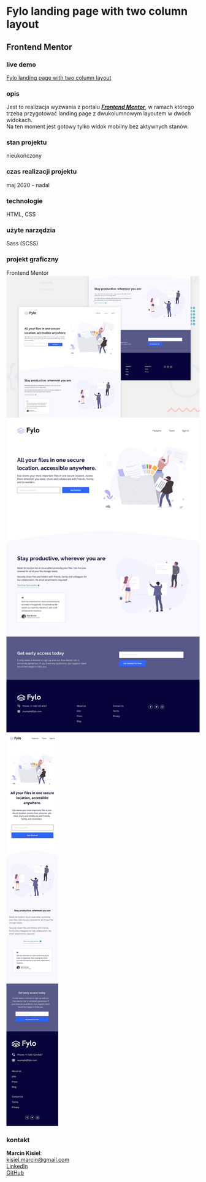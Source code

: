 # Fylo landing page with two column layout

## Frontend Mentor

### live demo

[Fylo landing page with two column layout]()

### opis

Jest to realizacja wyzwania z portalu **_[Frontend Mentor](https://www.frontendmentor.io/challenges/fylo-landing-page-with-two-column-layout-5ca5ef041e82137ec91a50f5)_**, w ramach którego trzeba przygotować landing page z dwukolumnowym layoutem w dwóch widokach.<br/>
Na ten moment jest gotowy tylko widok mobilny bez aktywnych stanów.

### stan projektu

nieukończony

### czas realizacji projektu

maj 2020 - nadal

### technologie

HTML, CSS

### użyte narzędzia

Sass (SCSS)

### projekt graficzny

Frontend Mentor
<br/>
![Design preview](design/desktop-preview.jpg)
![Design preview](design/desktop-design.jpg)
![Design preview](design/mobile-design.jpg)

### kontakt

**Marcin Kisiel**:
<br/>
[kisiel.marcin@gmail.com](mailto:kisiel.marcin@gmail.com)
<br/>
[LinkedIn](https://www.linkedin.com/in/marcin-kisiel/)
<br/>
[GitHub](https://github.com/marcinkisiel)
<br/>
